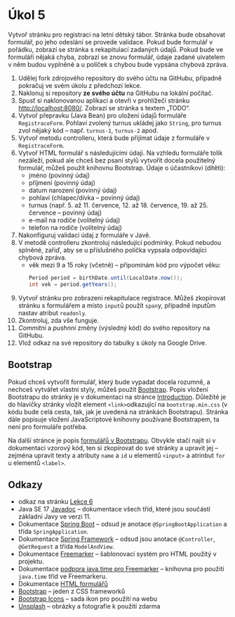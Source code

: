 # Úkol 5

Vytvoř stránku pro registraci na letní dětský tábor. Stránka bude obsahovat formulář, po jeho odeslání se provede validace. Pokud bude formulář v pořádku,
zobrazí se stránka s rekapitulací zadaných údajů. Pokud bude ve formuláři nějaká chyba, zobrazí se znovu formulář, údaje zadané uivatelem v něm budou vyplněné
a u políček s chybou bude vypsána chybová zpráva.  

1. Udělej fork zdrojového repository do svého účtu na GitHubu, případně pokračuj ve svém úkolu z předchozí lekce.
1. Naklonuj si repository **ze svého účtu** na GitHubu na lokální počítač.
1. Spusť si naklonovanou aplikaci a otevři v prohlížeči stránku [http://localhost:8080/](http://localhost:8080/). Zobrazí se stránka s textem „TODO“.
1. Vytvoř přepravku (Java Bean) pro uložení údajů formuláře `RegistraceForm`. Pohlaví zvolený turnus ukládej jako `String`, pro turnus zvol nějaký kód – např. `turnus-1`, `turnus-2` apod.
1. Vytvoř metodu controlleru, která bude přijímat údaje z formuláře v `RegistraceForm`.
1. Vytvoř HTML formulář s následujícími údaji. Na vzhledu formuláře tolik nezáleží, pokud ale chceš bez psaní stylů vytvořit docela použitelný formulář,
   můžeš použít knihovnu Bootstrap.
   Údaje o účastníkovi (dítěti):
   * jméno (povinný údaj)
   * příjmení (povinný údaj)
   * datum narození (povinný údaj)
   * pohlaví (chlapec/dívka – povinný údaj)
   * turnus (např. 5. až 11. července, 12. až 18. července, 19. až 25. července – povinný údaj)
   * e-mail na rodiče (volitelný údaj)
   * telefon na rodiče (volitelný údaj)
1. Nakonfiguruj validaci údaj z formuláře v Javě.
1. V metodě controlleru zkontroluj následující podmínky. Pokud nebudou splněné, zařiď, aby se u příslušného políčka vypsala odpovídající chybová zpráva. 
   * věk mezi 9 a 15 roky (včetně) – připomínám kód pro výpočet věku:
     ```java
     Period period = birthDate.until(LocalDate.now());
     int vek = period.getYears();
     ```
1. Vytvoř stránku pro zobrazení rekapitulace registrace. Můžeš zkopírovat stránku s formulářem a místo `input`ů použít `span`y, případně inputům nastav atribut `readonly`.   
1. Zkontroluj, zda vše funguje.
1. *Commitni* a *pushnni* změny (výsledný kód) do svého repository na GitHubu.
1. Vlož odkaz na své repository do tabulky s úkoly na Google Drive.

## Bootstrap
Pokud chceš vytvořit formulář, který bude vypadat docela rozumně, a nechceš vytvářet vlastní styly, můžeš použít [Bootstrap](https://getbootstrap.com/). Popis
vložení Bootstrapu do stránky je v dokumentaci na stránce [Introduction](https://getbootstrap.com/docs/5.2/getting-started/introduction/). Důležité je do
hlavičky stránky vložit element `<link>`odkazující na `bootstrap.min.css` (v kódu bude celá cesta, tak, jak je uvedená na stránkách Bootstrapu). Stránka dále
popisuje vložení JavaScriptové knihovny používané Bootstrapem, ta není pro formuláře potřeba.

Na další stránce je popis [formulářů v Bootstrapu](https://getbootstrap.com/docs/5.2/forms/overview/). Obvykle stačí najít si v dokumentaci vzorový kód, ten si
zkopírovat do své stránky a upravit jej – zejména upravit texty a atributy `name` a `id` u elementů `<input>` a atrinbut `for` u elementů `<label>`.

## Odkazy

* odkaz na stránku [Lekce 6](https://java.czechitas.cz/2022-podzim/java-2-online/lekce-6.html)
* Java SE 17 [Javadoc](https://docs.oracle.com/en/java/javase/17/docs/api/java.base/) – dokumentace všech tříd, které jsou součástí základní Javy ve verzi 11.
* Dokumentace [Spring Boot](https://spring.io/projects/spring-boot#learn) – odsud je anotace `@SpringBootApplication` a třída `SpringApplication`.
* Dokumentace [Spring Framework](https://spring.io/projects/spring-framework#learn) – odsud jsou anotace `@Controller`, `@GetRequest` a třída `ModelAndView`.
* Dokumentace [Freemarker](https://freemarker.apache.org/docs/) – šablonovací systém pro HTML použitý v projektu.
* Dokumentace [podpora java.time pro Freemarker](https://github.com/lazee/freemarker-java-8) – knihovna pro použití `java.time` tříd ve Freemarkeru.
* Dokumentace [HTML formulářů](https://developer.mozilla.org/en-US/docs/Learn/Forms)
* [Bootstrap](https://getbootstrap.com) – jeden z CSS frameworků
* [Bootstrap Icons](https://icons.getbootstrap.com) – sada ikon pro použití na webu
* [Unsplash](https://unsplash.com) – obrázky a fotografie k použití zdarma
